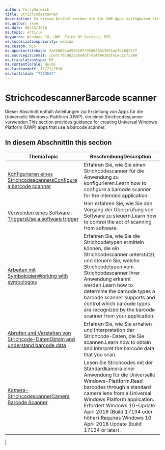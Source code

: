 ```yaml
---
author: TerryWarwick
title: Strichcodescanner
description: In diesem Artikel werden die für UWP-Apps verfügbaren Strichcodescanner-Features aufgeführt, sowie die Links zu den Anleitungen für ihre Verwendung.
ms.author: jken
ms.date: 08/29/2018
ms.topic: article
keywords: Windows 10, UWP, Point Of Service, POS
ms.localizationpriority: medium
ms.custom: RS5
ms.openlocfilehash: 3a58062ba3908287f9009288136814e7e26d3127
ms.sourcegitcommit: cbe7cf620622a5e4df7414f9e38dfecec1cfca99
ms.translationtype: MT
ms.contentlocale: de-DE
ms.lasthandoff: 11/21/2018
ms.locfileid: "7433617"
---
```

# <a name="barcode-scanner"></a><span data-ttu-id="2cc70-104">Strichcodescanner</span><span class="sxs-lookup"><span data-stu-id="2cc70-104">Barcode scanner</span></span>

<span data-ttu-id="2cc70-105">Dieser Abschnitt enthält Anleitungen zur Erstellung von Apps für die Universelle Windows-Plattform (UWP), die einen Strichcodescanner verwenden.</span><span class="sxs-lookup"><span data-stu-id="2cc70-105">This section provides guidance for creating Universal Windows Platform (UWP) apps that use a barcode scanner.</span></span>

## <a name="in-this-section"></a><span data-ttu-id="2cc70-106">In diesem Abschnitt</span><span class="sxs-lookup"><span data-stu-id="2cc70-106">In this section</span></span>

|<span data-ttu-id="2cc70-107">Thema</span><span class="sxs-lookup"><span data-stu-id="2cc70-107">Topic</span></span> |<span data-ttu-id="2cc70-108">Beschreibung</span><span class="sxs-lookup"><span data-stu-id="2cc70-108">Description</span></span> |
|------|------------|
| [<span data-ttu-id="2cc70-109">Konfigurieren eines Strichcodescanners</span><span class="sxs-lookup"><span data-stu-id="2cc70-109">Configure a barcode scanner</span></span>](../devices-sensors/pos-barcodescanner-configure.md)  | <span data-ttu-id="2cc70-110">Erfahren Sie, wie Sie einen Strichcodescanner für die Anwendung zu konfigurieren.</span><span class="sxs-lookup"><span data-stu-id="2cc70-110">Learn how to configure a barcode scanner for the intended application.</span></span> |
| [<span data-ttu-id="2cc70-111">Verwenden eines Software-Triggers</span><span class="sxs-lookup"><span data-stu-id="2cc70-111">Use a software trigger</span></span>](../devices-sensors/pos-barcodescanner-software-trigger.md) | <span data-ttu-id="2cc70-112">Hier erfahren Sie, wie Sie den Vorgang der Überprüfung von Software zu steuern.</span><span class="sxs-lookup"><span data-stu-id="2cc70-112">Learn how to control the act of scanning from software.</span></span> |
| [<span data-ttu-id="2cc70-113">Arbeiten mit Symbologien</span><span class="sxs-lookup"><span data-stu-id="2cc70-113">Working with symbologies</span></span>](pos-barcodescanner-symbologies.md) | <span data-ttu-id="2cc70-114">Erfahren Sie, wie Sie die Strichcodetypen ermitteln können, die ein Strichcodescanner unterstützt, und steuern Sie, welche Strichcodetypen vom Strichcodescanner Ihrer Anwendung erkannt werden.</span><span class="sxs-lookup"><span data-stu-id="2cc70-114">Learn how to determine the  barcode types a barcode scanner supports and control which barcode types are recognized by the barcode scanner from your application.</span></span> |
| [<span data-ttu-id="2cc70-115">Abrufen und Verstehen von Strichcode-Daten</span><span class="sxs-lookup"><span data-stu-id="2cc70-115">Obtain and understand barcode data</span></span>](pos-barcodescanner-scan-data.md) | <span data-ttu-id="2cc70-116">Erfahren Sie, wie Sie erhalten und Interpretation der Strichcode-Daten, die Sie scannen.</span><span class="sxs-lookup"><span data-stu-id="2cc70-116">Learn how to obtain and interpret the barcode data that you scan.</span></span> |
| [<span data-ttu-id="2cc70-117">Kamera-Strichcodescanner</span><span class="sxs-lookup"><span data-stu-id="2cc70-117">Camera Barcode Scanner</span></span>](pos-camerabarcode.md) | <span data-ttu-id="2cc70-118">Lesen Sie Strichcodes mit der Standardkamera einer Anwendung für die Universelle Windows-Plattform.</span><span class="sxs-lookup"><span data-stu-id="2cc70-118">Read barcodes through a standard camera lens from a Universal Windows Platform application.</span></span> <span data-ttu-id="2cc70-119">Erfordert Windows 10-Update April 2018 (Build 17134 oder höher).</span><span class="sxs-lookup"><span data-stu-id="2cc70-119">Requires Windows 10 April 2018 Update (build 17134 or later).</span></span> |
|
 

